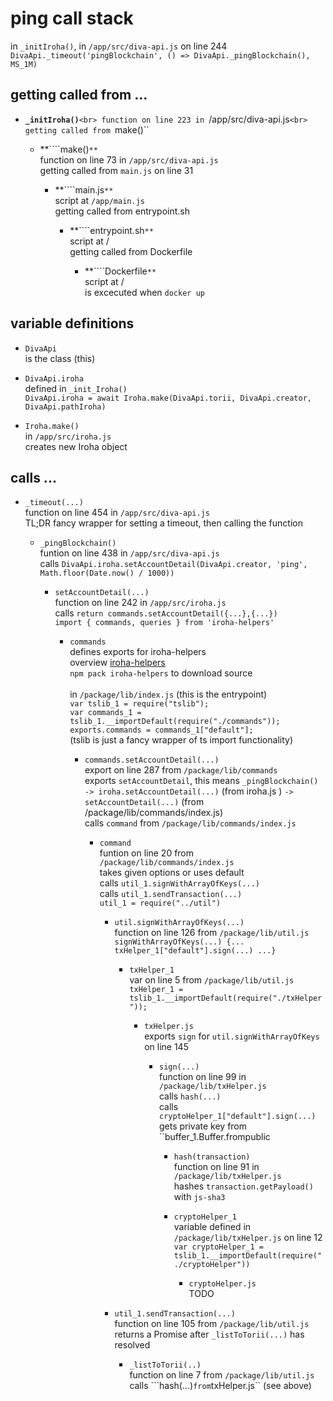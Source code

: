 # ping call stack

in ``_initIroha()``, in ``/app/src/diva-api.js`` on line 244<br>
``DivaApi._timeout('pingBlockchain', () => DivaApi._pingBlockchain(), MS_1M)``


## getting called from ...

* **``_initIroha()``**``<br>
function on line 223 in ``/app/src/diva-api.js``<br>
getting called from ``make()``

  * **````make()``**``<br>
function on line 73 in ``/app/src/diva-api.js``<br>
getting called from ``main.js`` on line 31

    * **````main.js``**``<br>
script at ``/app/main.js``<br>
getting called from entrypoint.sh

      * **````entrypoint.sh``**``<br>
script at /<br>
getting called from Dockerfile

        * **````Dockerfile``**``<br>
script at /<br>
is excecuted when ``docker up``


## variable definitions

- ``DivaApi``<br>
is the class (this)

- ``DivaApi.iroha``<br>
defined in ``_init_Iroha()``<br>
``DivaApi.iroha = await Iroha.make(DivaApi.torii, DivaApi.creator, DivaApi.pathIroha)``

- ``Iroha.make()``<br>
in ``/app/src/iroha.js``<br>
creates new Iroha object


## calls ...

* ``_timeout(...)``	<br>
function on line 454 in ``/app/src/diva-api.js``<br>
TL;DR fancy wrapper for setting a timeout, then calling the function

  * ``_pingBlockchain()``<br>
funtion on line 438 in ``/app/src/diva-api.js``<br>
calls  ``DivaApi.iroha.setAccountDetail(DivaApi.creator, 'ping', Math.floor(Date.now() / 1000))``

    * ``setAccountDetail(...)``<br>
function on line 242 in ``/app/src/iroha.js``<br>
calls ``return commands.setAccountDetail({...},{...})``<br>
``import { commands, queries } from 'iroha-helpers'``

      * ``commands``<br>
defines exports for iroha-helpers<br>
overview [iroha-helpers](https://www.npmjs.com/package/iroha-helpers#commands)<br>
``npm pack iroha-helpers`` to download source<br><br>
in ``/package/lib/index.js`` (this is the entrypoint)<br>
``var tslib_1 = require("tslib");``<br>
``var commands_1 = tslib_1.__importDefault(require("./commands"));``<br>
``exports.commands = commands_1["default"];``<br>
(tslib is just a fancy wrapper of ts import functionality)

        * ``commands.setAccountDetail(...)``<br>
export on line 287 from ``/package/lib/commands``<br>
exports ``setAccountDetail``, this means ``_pingBlockchain() -> iroha.setAccountDetail(...)`` (from iroha.js ) ``-> setAccountDetail(...)`` (from  /package/lib/commands/index.js)<br>
calls ``command`` from ``/package/lib/commands/index.js``<br>

          * ``command`` <br>
funtion on line 20 from ``/package/lib/commands/index.js``<br>
takes given options or uses default<br>
calls ``util_1.signWithArrayOfKeys(...)``<br>
calls ``util_1.sendTransaction(...)``<br>
``util_1 = require("../util")``

            * ``util.signWithArrayOfKeys(...)``<br>
function on line 126 from ``/package/lib/util.js``<br>
``signWithArrayOfKeys(...) {... txHelper_1["default"].sign(...) ...}`` 

              * ``txHelper_1``<br>
var on line 5 from ``/package/lib/util.js``<br>
``txHelper_1 = tslib_1.__importDefault(require("./txHelper"));``

                * ``txHelper.js``<br>
exports ``sign`` for ``util.signWithArrayOfKeys`` on line 145

                  * ``sign(...)``<br>
function on line 99 in ``/package/lib/txHelper.js``<br>
calls ``hash(...)``<br>
calls ``cryptoHelper_1["default"].sign(...)``<br>
gets private key from ``buffer_1.Buffer.frompublic

                    * ``hash(transaction)``<br>
function on line 91 in ``/package/lib/txHelper.js``<br>
hashes ``transaction.getPayload()`` with ``js-sha3``

                    * ``cryptoHelper_1``<br>
variable defined in ``/package/lib/txHelper.js`` on line 12<br>
``var cryptoHelper_1 = tslib_1.__importDefault(require("./cryptoHelper"))``


                      * ``cryptoHelper.js``<br>
TODO

            * ``util_1.sendTransaction(...)``<br>
function on line 105 from ``/package/lib/util.js``<br>
returns a Promise after ``_listToTorii(...)`` has resolved

              * ``_listToTorii(..)``<br>
function on line 7 from ``/package/lib/util.js``<br>
calls ```hash(...)`` from ``txHelper.js`` (see above)



			






 

